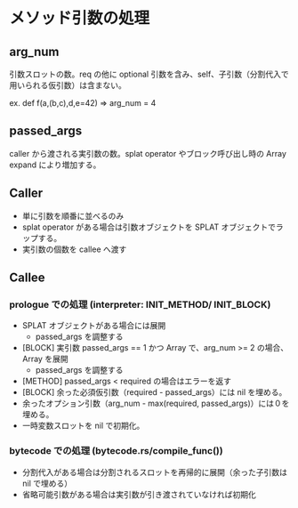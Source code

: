# メソッド引数の処理

## arg_num

引数スロットの数。req の他に optional 引数を含み、self、子引数（分割代入で用いられる仮引数）は含まない。

ex. def f(a,(b,c),d,e=42) => arg_num = 4

## passed_args

caller から渡される実引数の数。splat operator やブロック呼び出し時の Array expand により増加する。

## Caller

- 単に引数を順番に並べるのみ
- splat operator がある場合は引数オブジェクトを SPLAT オブジェクトでラップする。
- 実引数の個数を callee へ渡す

## Callee

### prologue での処理 (interpreter: INIT_METHOD/ INIT_BLOCK)

- SPLAT オブジェクトがある場合には展開
  - passed_args を調整する
- [BLOCK] 実引数 passed_args == 1 かつ Array で、arg_num >= 2 の場合、Array を展開
  - passed_args を調整する
- [METHOD] passed_args < required の場合はエラーを返す
- [BLOCK] 余った必須仮引数（required - passed_args）には nil を埋める。
- 余ったオプション引数（arg_num - max(required, passed_args)）には０を埋める。
- 一時変数スロットを nil で初期化。

### bytecode での処理 (bytecode.rs/compile_func())

- 分割代入がある場合は分割されるスロットを再帰的に展開（余った子引数は nil で埋める）
- 省略可能引数がある場合は実引数が引き渡されていなければ初期化
